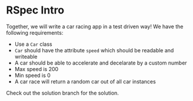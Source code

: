 # RSpec Intro
Together, we will write a car racing app in a test driven way! We have the following requirements:

- Use a `Car` class
- `Car` should have the attribute `speed` which should be readable and writeable
- A car should be able to accelerate and decelarate by a custom number
- Max speed is 200
- Min speed is 0
- A car race will return a random car out of all car instances

Check out the solution branch for the solution.
